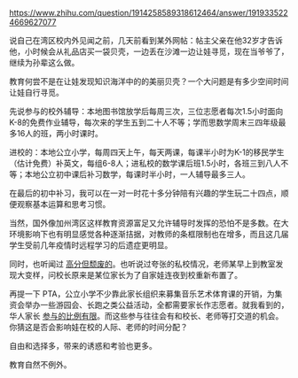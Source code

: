 https://www.zhihu.com/question/1914258589318612464/answer/1919335224669627077

说自己在湾区校内外见闻之前，几天前看到某外网帖：帖主父亲在他32岁才告诉他，小时候会从礼品店买一袋贝壳，一边丢在沙滩一边让娃寻觅，现在当爷爷了，继续为孙辈这么做。

教育何尝不是在让娃发现知识海洋中的的美丽贝壳？一个大问题是有多少空间时间让娃自行寻觅。

先说参与的校外辅导：本地图书馆放学后每周三次，三位志愿者每次1.5小时面向K-8的免费作业辅导，每次来的学生五到二十人不等；学而思数学周末三四年级最多16人的班，两小时课时。

进校的：本地公立小学，每周四天上午，每天两课，每课半小时为K-1的移民学生（估计免费）补英文，每组6-8人；进私校的数学课后班1.5小时，各班三到八人不等；本地公立初中课后补习数学，每课时半小时，一人辅导最多三人。

在最后的初中补习，我可以在一对一时花十多分钟陪有兴趣的学生玩二十四点，顺便观察基本运算和思考习惯。

当然，国外像加州湾区这样教育资源富足又允许辅导时发挥的恐怕不是多数。在大环境影响下也有明显感觉各种逐渐拮据，对教师的条框限制也在增多，而且这几届学生受前几年疫情时远程学习的后遗症更明显。

同时，也听闻过 [高分但颓废的](https://www.zhihu.com/question/318715646/answer/2292652367)。也听说过夸张的私校情况，老师某早上到教室发现大变样，问校长原来是某位家长为了自家娃连夜到校重新布置了。

再提一下 PTA，公立小学不少靠此家长组织来募集音乐艺术体育课的开销，为集资会举办一些游园会、长跑之类公益活动，全都需要家长作志愿者。就我看到的，华人家长 [参与的比例有限](https://www.zhihu.com/question/544130918/answer/3264630322)。而这些参与往往会有和校长、老师等打交道的机会。你猜这是否会影响娃在校的人际、老师的时间分配？

自由和选择多，带来的诱惑和考验也更多。

教育自然不例外。